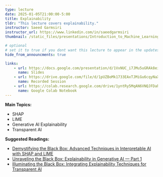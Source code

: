 ```yaml
---
type: lecture
date: 2025-01-05T21:00:00-5:00
title: Explainability
tldr: "This lecture covers explainability."
instructor: Saeed Garmsiri
instructor_url: https://www.linkedin.com/in/saeedgarmsiri
thumbnail: /static_files/presentations/Introduction_to_Machine_Learning_-_07.png

# optional
# set it to true if you dont want this lecture to appear in the updates section
hide_from_announcments: true

links: 
    - url: https://docs.google.com/presentation/d/1VxNUC_i7JMu5uGRAk8eirfm8SW1JfcUOybIXMX9a3NY
      name: Slides
    - url: https://drive.google.com/file/d/1pUZBoMk1733EAxTJMiGu6cqyNaXxusTc
      name: Recorded Session
    - url: https://colab.research.google.com/drive/1yntRy5MqAN6VNQJFDahSfj65ln99MdTV
      name: Google Colab Notebook
---
```

**Main Topics:**
- SHAP
- LIME
- Generative AI Explainability
- Transparent AI

**Suggested Readings:**
- [Demystifying the Black Box: Advanced Techniques in Interpretable AI with SHAP and LIME](https://pub.towardsai.net/demystifying-the-black-box-advanced-techniques-in-interpretable-ai-with-shap-and-lime-ac95f166ea7e)
- [Unraveling the Black Box: Explainability in Generative AI — Part 1](https://pub.towardsai.net/unraveling-the-black-box-explainability-in-generative-ai-part-1-2d7a4ab9175a)
- [Illuminating the Black Box: Integrating Explainability Techniques for Transparent AI](https://pub.towardsai.net/illuminating-the-black-box-integrating-explainability-techniques-for-transparent-ai-6f742617d417)
